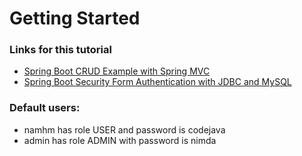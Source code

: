 # Getting Started


### Links for this tutorial

* [Spring Boot CRUD Example with Spring MVC](https://www.codejava.net/frameworks/spring-boot/spring-boot-crud-example-with-spring-mvc-spring-data-jpa-thymeleaf-hibernate-mysql)
* [Spring Boot Security Form Authentication with JDBC and MySQL](https://www.codejava.net/frameworks/spring-boot/form-authentication-with-jdbc-and-mysql)


### Default users:
* namhm has role USER and password is codejava
* admin has role ADMIN with password is nimda


